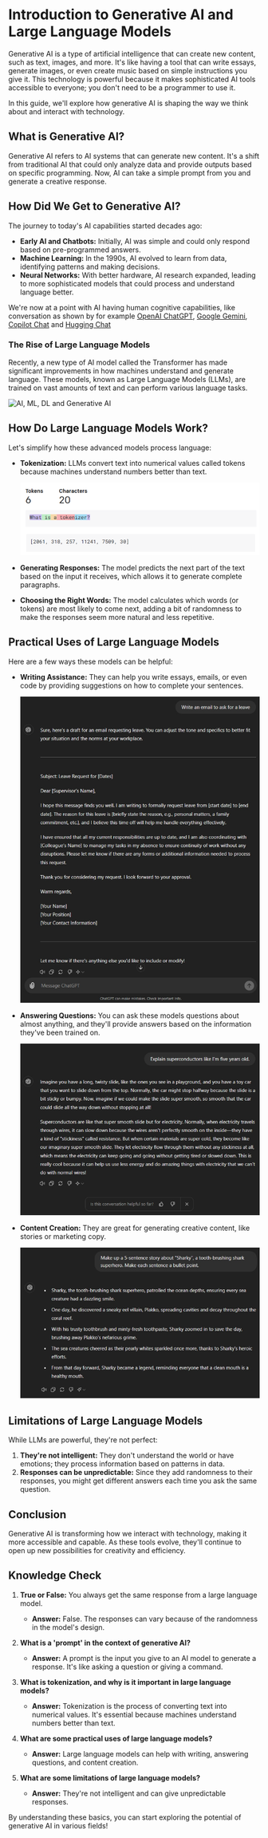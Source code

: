 # Introduction to Generative AI and Large Language Models

Generative AI is a type of artificial intelligence that can create new content, such as text, images, and more. It's like having a tool that can write essays, generate images, or even create music based on simple instructions you give it. This technology is powerful because it makes sophisticated AI tools accessible to everyone; you don't need to be a programmer to use it.

In this guide, we'll explore how generative AI is shaping the way we think about and interact with technology.

## What is Generative AI?

Generative AI refers to AI systems that can generate new content. It's a shift from traditional AI that could only analyze data and provide outputs based on specific programming. Now, AI can take a simple prompt from you and generate a creative response.

## How Did We Get to Generative AI?

The journey to today's AI capabilities started decades ago:

- **Early AI and Chatbots:** Initially, AI was simple and could only respond based on pre-programmed answers.
- **Machine Learning:** In the 1990s, AI evolved to learn from data, identifying patterns and making decisions.
- **Neural Networks:** With better hardware, AI research expanded, leading to more sophisticated models that could process and understand language better.

We're now at a point with AI having human cognitive capabilities, like conversation as shown by for example [OpenAI ChatGPT](https://chatgpt.com/), [Google Gemini](https://gemini.google.com/app), [Copilot Chat](https://www.bing.com/chat) and [Hugging Chat](https://huggingface.co/chat/)

### The Rise of Large Language Models

Recently, a new type of AI model called the Transformer has made significant improvements in how machines understand and generate language. These models, known as Large Language Models (LLMs), are trained on vast amounts of text and can perform various language tasks.

![AI, ML, DL and Generative AI](![image](https://github.com/Ramachetan/generative-ai-for-beginners/assets/24260211/779c4e06-8f3f-47ad-aab8-f35b9a491c11)
)

## How Do Large Language Models Work?

Let's simplify how these advanced models process language:

- **Tokenization:** LLMs convert text into numerical values called tokens because machines understand numbers better than text.
  
  ![Example of tokenization](./images/tokenizer-example.png)

- **Generating Responses:** The model predicts the next part of the text based on the input it receives, which allows it to generate complete paragraphs.

- **Choosing the Right Words:** The model calculates which words (or tokens) are most likely to come next, adding a bit of randomness to make the responses seem more natural and less repetitive.

## Practical Uses of Large Language Models

Here are a few ways these models can be helpful:

- **Writing Assistance:** They can help you write essays, emails, or even code by providing suggestions on how to complete your sentences.
  
  ![Example of text completion](./images/text-completion-example.png)

- **Answering Questions:** You can ask these models questions about almost anything, and they'll provide answers based on the information they've been trained on.
  
  ![Example of conversation](./images/conversation-example.png)

- **Content Creation:** They are great for generating creative content, like stories or marketing copy.
  
  ![Example of creative writing](./images/creative-writing-example.png)

## Limitations of Large Language Models

While LLMs are powerful, they're not perfect:

1. **They're not intelligent:** They don't understand the world or have emotions; they process information based on patterns in data.
2. **Responses can be unpredictable:** Since they add randomness to their responses, you might get different answers each time you ask the same question.

## Conclusion

Generative AI is transforming how we interact with technology, making it more accessible and capable. As these tools evolve, they'll continue to open up new possibilities for creativity and efficiency.

## Knowledge Check

1. **True or False:** You always get the same response from a large language model.
    - **Answer:** False. The responses can vary because of the randomness in the model's design.

2. **What is a 'prompt' in the context of generative AI?**
    - **Answer:** A prompt is the input you give to an AI model to generate a response. It's like asking a question or giving a command.

3. **What is tokenization, and why is it important in large language models?**
    - **Answer:** Tokenization is the process of converting text into numerical values. It's essential because machines understand numbers better than text.

4. **What are some practical uses of large language models?**
    - **Answer:** Large language models can help with writing, answering questions, and content creation.

5. **What are some limitations of large language models?**
    - **Answer:** They're not intelligent and can give unpredictable responses.

By understanding these basics, you can start exploring the potential of generative AI in various fields!
